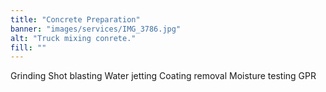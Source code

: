 ```yaml
---
title: "Concrete Preparation"
banner: "images/services/IMG_3786.jpg"
alt: "Truck mixing conrete."
fill: ""
---
```


Grinding
Shot blasting
Water jetting
Coating removal
Moisture testing
GPR
